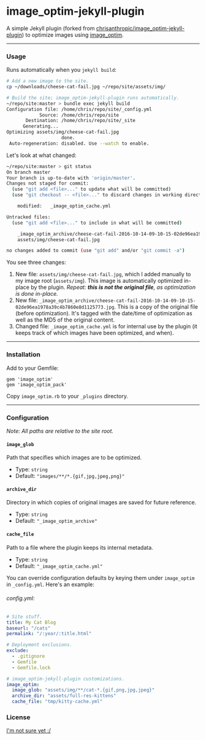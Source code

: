 # image_optim-jekyll-plugin
A simple Jekyll plugin (forked from [chrisanthropic/image_optim-jekyll-plugin]) to optimize images using [image_optim].

---
### Usage
Runs automatically when you `jekyll build`:

```bash
# Add a new image to the site.
cp ~/downloads/cheese-cat-fail.jpg ~/repo/site/assets/img/

# Build the site; image_optim-jekyll-plugin runs automatically.
~/repo/site:master > bundle exec jekyll build
Configuration file: /home/chris/repo/site/_config.yml
            Source: /home/chris/repo/site
       Destination: /home/chris/repo/site/_site
      Generating...
Optimizing assets/img/cheese-cat-fail.jpg
                    done.
 Auto-regeneration: disabled. Use --watch to enable.
```

Let's look at what changed:

```bash
~/repo/site:master > git status
On branch master
Your branch is up-to-date with 'origin/master'.
Changes not staged for commit:
  (use "git add <file>..." to update what will be committed)
  (use "git checkout -- <file>..." to discard changes in working directory)

	modified:   _image_optim_cache.yml

Untracked files:
  (use "git add <file>..." to include in what will be committed)

	_image_optim_archive/cheese-cat-fail-2016-10-14-09-10-15-02de96ea1978a39c4b7860e8d1125773.jpg
	assets/img/cheese-cat-fail.jpg

no changes added to commit (use "git add" and/or "git commit -a")
```

You see three changes:

  1. New file: `assets/img/cheese-cat-fail.jpg`, which I added manually to my image root (`assets/img`). This image is automatically optimized in-place by the plugin. _Repeat: **this is not the original file**, as optimization is done in-place._
  2. New file: `_image_optim_archive/cheese-cat-fail-2016-10-14-09-10-15-02de96ea1978a39c4b7860e8d1125773.jpg`. This is a copy of the original file (before optimization). It's tagged with the date/time of optimization as well as the MD5 of the original content.
  3. Changed file: `_image_optim_cache.yml` is for internal use by the plugin (it keeps track of which images have been optimized, and when).

---
### Installation

Add to your Gemfile:

```
gem 'image_optim'
gem 'image_optim_pack'
```

Copy `image_optim.rb` to your `_plugins` directory.

---
### Configuration
_Note: All paths are relative to the site root._

#### `image_glob`
Path that specifies which images are to be optimized.
  * Type: `string`
  * Default: `"images/**/*.{gif,jpg,jpeg,png}"`

#### `archive_dir`
Directory in which copies of original images are saved for future reference.
  * Type: `string`
  * Default: `"_image_optim_archive"`

#### `cache_file`
Path to a file where the plugin keeps its internal metadata.
  * Type: `string`
  * Default: `"_image_optim_cache.yml"`

You can override configuration defaults by keying them under `image_optim` in `_config.yml`. Here's an example:

###### config.yml:
```yaml
# Site stuff.
title: My Cat Blog
baseurl: "/cats"
permalink: "/:year/:title.html"

# Deployment exclusions.
exclude:
  - .gitignore
  - Gemfile
  - Gemfile.lock

# image_optim-jekyll-plugin customizations.
image_optim:
  image_glob: "assets/img/**/cat-*.{gif,png,jpg,jpeg}"
  archive_dir: "assets/full-res-kittens"
  cache_file: "tmp/kitty-cache.yml"
```

### License
[I'm not sure yet :/][license-issue]


[chrisanthropic/image_optim-jekyll-plugin]: https://github.com/chrisanthropic/image_optim-jekyll-plugin
[image_optim]: https://github.com/toy/image_optim
[license-issue]: https://github.com/chrisanthropic/image_optim-jekyll-plugin/issues/2
